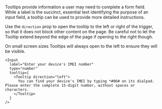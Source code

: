 Tooltips provide information a user may need to complete a form field. While a label is the succinct, essential text 
identifying the purpose of an input field, a tooltip can be used to provide more detailed instructions.

Use the `direction` prop to open the tooltip to the left or right of the trigger, so that it does not block other
content on the page. Be careful not to let the Tooltip extend beyond the edge of the page if opening to the right though.

On small screen sizes Tooltips will always open to the left to ensure they will be visible.

```
<Input
  label="Enter your device's IMEI number"
  type="number"
  tooltip={
    <Tooltip direction="left">
      You can find your device's IMEI by typing *#06# on its dialpad. Please enter the complete 15-digit number, without spaces or characters.
    </Tooltip>
  }
/>
```

